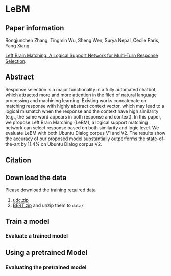 # LeBM

## Paper information
Rongjunchen Zhang, Tingmin Wu, Sheng Wen, Surya Nepal, Cecile Paris, Yang Xiang

[Left Brain Matching: A Logical Support Network for Multi-Turn Response Selection](https:).

## Abstract

Response selection is a major functionality in a fully automated chatbot, which attracted more and more attention in the filed of natural language processing and machining learning. Existing works concatenate on matching response with highly abstract context vector, which may lead to a logical mismatch when the response and the context have high similarity (e.g., the same word appears in both response and context). In this paper, we propose Left Brain Marching (LeBM), a logical support matching network can select response based on both similarity and logic level.  We evaluate LeBM with both Ubuntu Dialog corpus V1 and V2. The results show the accuracy of our proposed model substantially outperforms the state-of-the-art by 11.4% on Ubuntu Dialog corpus V2.

## Citation

## Download the data
Please download the training required data 
1. [udc.zip](https://drive.google.com/file/d/1Za2av8jFydFhkAWBiCiZenIR6unrlSDF/view)
2. [BERT.zip](https://drive.google.com/file/d/1k-QcbdiGouJ9dX0mrr11dTbBmNYSxDXs/view?usp=sharing)
and unzip them to `data/`

## Train a model

### Evaluate a trained model

## Using a pretrained Model

### Evaluating the pretrained model

